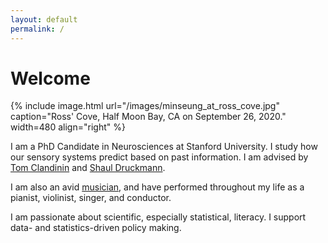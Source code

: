 ```yaml
---
layout: default
permalink: /
---
```


<h1> Welcome </h1>

{% include image.html url="/images/minseung_at_ross_cove.jpg" caption="Ross' Cove, Half Moon Bay, CA on September 26, 2020." width=480 align="right" %}

I am a PhD Candidate in Neurosciences at Stanford University. I study how our sensory systems predict based on past information. I am advised by [Tom Clandinin](https://flyvisionlab.weebly.com) and [Shaul Druckmann](https://www.druckmannlab.com/).

I am also an avid [musician](misc/music), and have performed throughout my life as a pianist, violinist, singer, and conductor. 

I am passionate about scientific, especially statistical, literacy. I support data- and statistics-driven policy making.
